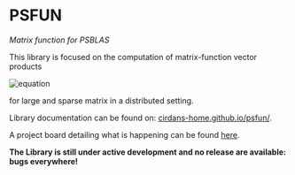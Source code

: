 # PSFUN
*Matrix function for PSBLAS*

This library is focused on the computation of matrix-function vector products

![equation](https://latex.codecogs.com/gif.latex?\mathbf{y}&space;=&space;f(A)&space;\mathbf{x},\quad&space;A&space;\in&space;\mathbb{R}^{n&space;\times&space;n},&space;\;&space;\operatorname{nnz}(A)&space;=&space;O(n),&space;\;&space;f:\mathbb{R}\rightarrow&space;\mathbb{R},)

for large and sparse matrix in a distributed setting.

Library documentation can be found on: [cirdans-home.github.io/psfun/](https://cirdans-home.github.io/psfun/).

A project board detailing what is happening can be found [here](https://github.com/users/Cirdans-Home/projects/1).

**The Library is still under active development and no release are available: bugs everywhere!**
